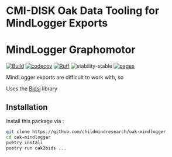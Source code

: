# CMI-DISK Oak Data Tooling for MindLogger Exports

# MindLogger Graphomotor

[![Build](https://github.com/childmindresearch/oak-mindlogger/actions/workflows/test.yaml/badge.svg?branch=main)](https://github.com/childmindresearch/oak-mindlogger/actions/workflows/test.yaml?query=branch%3Amain)
[![codecov](https://codecov.io/gh/childmindresearch/oak-mindlogger/branch/main/graph/badge.svg?token=22HWWFWPW5)](https://codecov.io/gh/childmindresearch/oak-mindlogger)
[![Ruff](https://img.shields.io/endpoint?url=https://raw.githubusercontent.com/astral-sh/ruff/main/assets/badge/v2.json)](https://github.com/astral-sh/ruff)
![stability-stable](https://img.shields.io/badge/stability-stable-green.svg)
[![pages](https://img.shields.io/badge/api-docs-blue)](https://childmindresearch.github.io/oak-mindlogger)

MindLogger exports are difficult to work with, so

Uses the [Bidsi](https://github.com/childmindresearch/bidsi) library

## Installation

Install this package via :

```sh
git clone https://github.com/childmindresearch/oak-mindlogger
cd oak-mindlogger
poetry install
poetry run oak2bids ...
```
